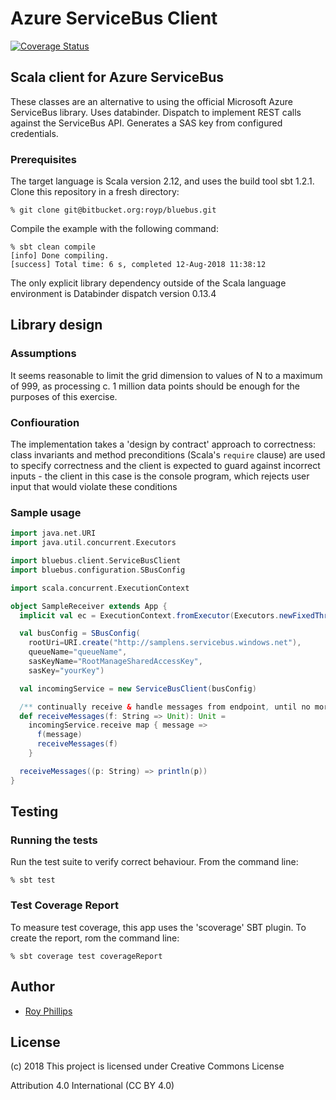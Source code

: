 # Azure ServiceBus Client
[![Coverage Status](https://coveralls.io/repos/github/sothach/bluebus/badge.svg?branch=master)](https://coveralls.io/github/sothach/inspiral?branch=master)

## Scala client for Azure ServiceBus

These classes are an alternative to using the official Microsoft Azure ServiceBus library.
Uses databinder.  Dispatch to implement REST calls against the ServiceBus API.
Generates a SAS key from configured credentials.

### Prerequisites 
The target language is Scala version 2.12, and uses the build tool sbt 1.2.1.
Clone this repository in a fresh directory:
```
% git clone git@bitbucket.org:royp/bluebus.git
```
Compile the example with the following command:
```
% sbt clean compile
[info] Done compiling.
[success] Total time: 6 s, completed 12-Aug-2018 11:38:12
```
The only explicit library dependency outside of the Scala language environment is Databinder dispatch version 0.13.4

## Library design

### Assumptions
It seems reasonable to limit the grid dimension to values of N to a maximum of 999, as 
processing c. 1 million data points should be enough for the purposes of this exercise.

### Confiouration
The implementation takes a 'design by contract' approach to correctness: class invariants and method
preconditions (Scala's ```require``` clause) are used to specify correctness and the client is expected to guard against
incorrect inputs - the client in this case is the console program, which rejects user input that would violate these
conditions

### Sample usage
```scala
import java.net.URI
import java.util.concurrent.Executors

import bluebus.client.ServiceBusClient
import bluebus.configuration.SBusConfig

import scala.concurrent.ExecutionContext

object SampleReceiver extends App {
  implicit val ec = ExecutionContext.fromExecutor(Executors.newFixedThreadPool(10))

  val busConfig = SBusConfig(
    rootUri=URI.create("http://samplens.servicebus.windows.net"),
    queueName="queueName",
    sasKeyName="RootManageSharedAccessKey",
    sasKey="yourKey")

  val incomingService = new ServiceBusClient(busConfig)

  /** continually receive & handle messages from endpoint, until no more available */
  def receiveMessages(f: String => Unit): Unit =
    incomingService.receive map { message =>
      f(message)
      receiveMessages(f)
    }

  receiveMessages((p: String) => println(p))
}
```

## Testing
### Running the tests
Run the test suite to verify correct behaviour.  From the command line:
```
% sbt test
```
### Test Coverage Report
To measure test coverage, this app uses the 'scoverage' SBT plugin.
To create the report, rom the command line:
```
% sbt coverage test coverageReport
```

## Author
* [Roy Phillips](mailto:phillips.roy@gmail.com)

## License
(c) 2018 This project is licensed under Creative Commons License

Attribution 4.0 International (CC BY 4.0)
